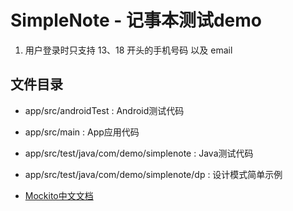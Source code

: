 # SimpleNote - 记事本测试demo

1. 用户登录时只支持 13、18 开头的手机号码 以及 email

## 文件目录

* app/src/androidTest : Android测试代码
* app/src/main : App应用代码
* app/src/test/java/com/demo/simplenote : Java测试代码
* app/src/test/java/com/demo/simplenote/dp : 设计模式简单示例


* [Mockito中文文档](https://github.com/hehonghui/mockito-doc-zh)
